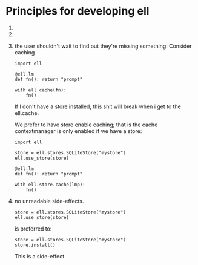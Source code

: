 # Principles for developing ell

1. <grab form discord>
2. <grab form discord>
3. the user shouldn't wait to find out they're missing something:
    Consider caching
    ```
    import ell

    @ell.lm
    def fn(): return "prompt"

    with ell.cache(fn):
        fn()
    ```
    If I don't have a store installed, this shit will break when i get to the ell.cache.

    We prefer to have store enable caching; that is the cache contextmanager is only enabled if we have a store:

    ```
    import ell
    
    store = ell.stores.SQLiteStore("mystore")
    ell.use_store(store)
    
    @ell.lm
    def fn(): return "prompt"

    with ell.store.cache(lmp):
        fn()
    ```

4. no unreadable side-effects.
   ```
   store = ell.stores.SQLiteStore("mystore")
   ell.use_store(store)
   ```
   is preferred to:
   ```
   store = ell.stores.SQLiteStore("mystore")
   store.install()
    ```
   This is a side-effect.
